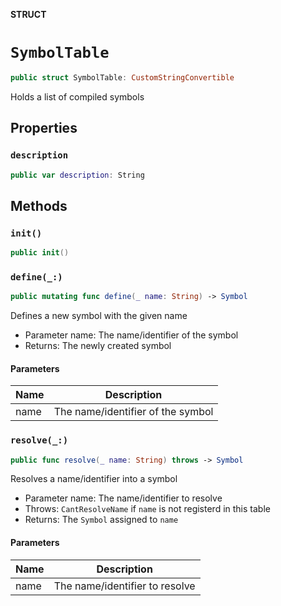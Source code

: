 **STRUCT**

# `SymbolTable`

```swift
public struct SymbolTable: CustomStringConvertible
```

Holds a list of compiled symbols

## Properties
### `description`

```swift
public var description: String
```

## Methods
### `init()`

```swift
public init()
```

### `define(_:)`

```swift
public mutating func define(_ name: String) -> Symbol
```

Defines a new symbol with the given name
- Parameter name: The name/identifier of the symbol
- Returns: The newly created symbol

#### Parameters

| Name | Description |
| ---- | ----------- |
| name | The name/identifier of the symbol |

### `resolve(_:)`

```swift
public func resolve(_ name: String) throws -> Symbol
```

Resolves a name/identifier into a symbol
- Parameter name: The name/identifier to resolve
- Throws: `CantResolveName` if `name` is not registerd in this table
- Returns: The `Symbol` assigned to `name`

#### Parameters

| Name | Description |
| ---- | ----------- |
| name | The name/identifier to resolve |